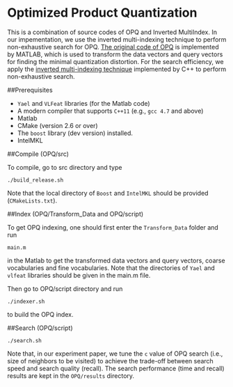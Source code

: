 # Optimized Product Quantization

This is a combination of source codes of OPQ and Inverted MultiIndex. In our impementation, we use the inverted multi-indexing technique to perform non-exhaustive search for OPQ. [The original code of OPQ](http://kaiminghe.com/cvpr13/index.html) is implemented by MATLAB, which is used to transform the data vectors and query vectors for finding the minimal quantization distortion. 
For the search efficiency,  we apply the [inverted multi-indexing technique](http://arbabenko.github.io/MultiIndex/index.html) implemented by C++ to perform non-exhaustive search. 

##Prerequisites

- `Yael` and `VLFeat` libraries (for the Matlab code)
- A modern compiler that supports `C++11` (e.g., `gcc 4.7` and above)
- Matlab
- CMake (version 2.6 or over)
- The `boost` library (dev version) installed.
- IntelMKL

##Compile (OPQ/src)

To compile, go to src directory and type 

```
./build_release.sh
```

Note that the local directory of `Boost` and `IntelMKL` should be provided (`CMakeLists.txt`).

##Index (OPQ/Transform_Data and OPQ/script)

To get OPQ indexing, one should first enter the `Transform_Data` folder and run 

```
main.m 
```
in the Matlab to get the transformed data vectors and query vectors, coarse vocabularies and fine vocabularies.
Note that the directories of `Yael` and `vlfeat` libraries should be given in the main.m file. 

Then go to OPQ/script directory and run  

```
./indexer.sh 
```

to build the OPQ index.

##Search (OPQ/script) 

```
./search.sh
```

Note that, in our experiment paper, we tune the `c` value of OPQ search (i.e.,
size of neighbors to be visited) to achieve the trade-off between search speed
and search quality (recall). The search performance (time and recall) results
are kept in the `OPQ/results` directory. 


